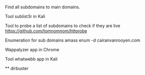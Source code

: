 Find all subdomains to main domains.

Tool sublist3r in Kali

Tool to probe a list of subdomains to check if they are live
https://github.com/tomnomnom/httprobe

Enumeration for sub domains
amass enum -d cairanvanrooyen.com                               

Wappalyzer app in Chrome

Tool whatwebb app in Kali

** dirbuster

